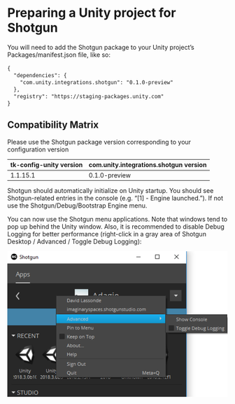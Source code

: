 # Preparing a Unity project for Shotgun

You will need to add the Shotgun package to your Unity project’s Packages/manifest.json file, like so:
```
{
  "dependencies": {
    "com.unity.integrations.shotgun": "0.1.0-preview"
  },
  "registry": "https://staging-packages.unity.com"
}
```

## Compatibility Matrix

Please use the Shotgun package version corresponding to your configuration version

| tk-config-unity version | com.unity.integrations.shotgun version |
| :---------------------- | :------------------------------------- |
| 1.1.15.1                | 0.1.0-preview                          |
   
Shotgun should automatically initialize on Unity startup. You should see Shotgun-related entries in the console (e.g. “[1] - Engine launched.”). If not use the Shotgun/Debug/Bootstrap Engine menu.

You can now use the Shotgun menu applications. Note that windows tend to pop up behind the Unity window. Also, it is recommended to disable Debug Logging for better performance (right-click in a gray area of Shotgun Desktop / Advanced / Toggle Debug Logging):

![Toggle Debug Logging](images/toggle_debug.png)